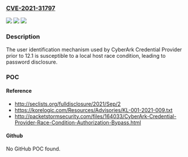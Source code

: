 ### [CVE-2021-31797](https://cve.mitre.org/cgi-bin/cvename.cgi?name=CVE-2021-31797)
![](https://img.shields.io/static/v1?label=Product&message=n%2Fa&color=blue)
![](https://img.shields.io/static/v1?label=Version&message=n%2Fa&color=blue)
![](https://img.shields.io/static/v1?label=Vulnerability&message=n%2Fa&color=brighgreen)

### Description

The user identification mechanism used by CyberArk Credential Provider prior to 12.1 is susceptible to a local host race condition, leading to password disclosure.

### POC

#### Reference
- http://seclists.org/fulldisclosure/2021/Sep/2
- https://korelogic.com/Resources/Advisories/KL-001-2021-009.txt
- http://packetstormsecurity.com/files/164033/CyberArk-Credential-Provider-Race-Condition-Authorization-Bypass.html

#### Github
No GitHub POC found.

